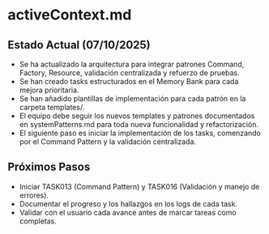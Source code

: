 # activeContext.md

## Estado Actual (07/10/2025)

- Se ha actualizado la arquitectura para integrar patrones Command, Factory, Resource, validación centralizada y refuerzo de pruebas.
- Se han creado tasks estructurados en el Memory Bank para cada mejora prioritaria.
- Se han añadido plantillas de implementación para cada patrón en la carpeta templates/.
- El equipo debe seguir los nuevos templates y patrones documentados en systemPatterns.md para toda nueva funcionalidad y refactorización.
- El siguiente paso es iniciar la implementación de los tasks, comenzando por el Command Pattern y la validación centralizada.

## Próximos Pasos
- Iniciar TASK013 (Command Pattern) y TASK016 (Validación y manejo de errores).
- Documentar el progreso y los hallazgos en los logs de cada task.
- Validar con el usuario cada avance antes de marcar tareas como completas.
